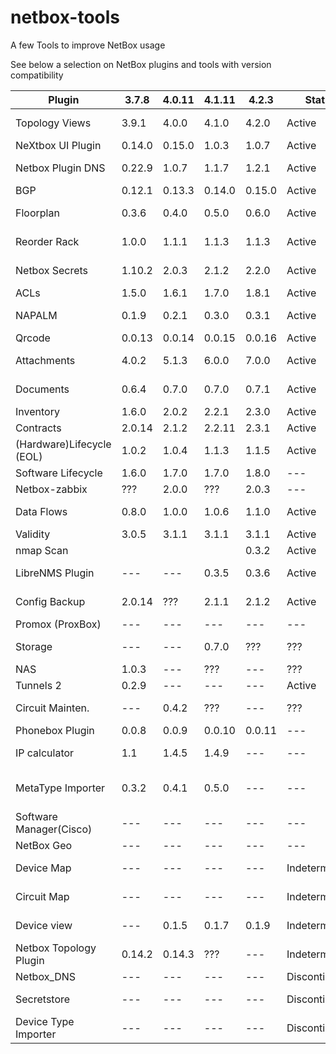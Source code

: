 # netbox-tools
A few Tools to improve NetBox usage

See below a selection on NetBox plugins and tools with version compatibility

|Plugin                   |3.7.8 |4.0.11|4.1.11|4.2.3 |Status       |Pip Package                   |configuration.py         |URL                                                             |
|-------------------------|------|------|------|------|-------------|------------------------------|-------------------------|----------------------------------------------------------------|
|Topology Views           |3.9.1 |4.0.0 |4.1.0 |4.2.0 |Active       |netbox-topology-views         |netbox_topology_views    |[]()                                                      |
|NeXtbox UI Plugin        |0.14.0|0.15.0|1.0.3 |1.0.7 |Active       |nextbox-ui-plugin             |nextbox_ui_plugin        |[]()                                                      |
|Netbox Plugin DNS        |0.22.9|1.0.7 |1.1.7 |1.2.1 |Active       |netbox-plugin-dns             |netbox_dns               |[]()                                                      |
|BGP                      |0.12.1|0.13.3|0.14.0|0.15.0|Active       |netbox-bgp                    |netbox_bgp               |[]()                                                      |
|Floorplan                |0.3.6 |0.4.0 |0.5.0 |0.6.0 |Active       |netbox-floorplan-plugin       |netbox_floorplan         |[]()                                                      |
|Reorder Rack             |1.0.0 |1.1.1 |1.1.3 |1.1.3 |Active       |netbox-reorder-rack           |netbox_reorder_rack      |[]()                                                      |
|Netbox Secrets           |1.10.2|2.0.3 |2.1.2 |2.2.0 |Active       |netbox-secrets                |netbox_secrets           |[NetBox Secretstore](https://github.com/DanSheps/netbox-secretstore)|
|ACLs                     |1.5.0 |1.6.1 |1.7.0 |1.8.1 |Active       |netbox-acls                   |netbox_acls              |[]()                                                      |
|NAPALM                   |0.1.9 |0.2.1 |0.3.0 |0.3.1 |Active       |netbox-napalm-plugin          |netbox_napalm_plugin     |[]()                                                      |
|Qrcode                   |0.0.13|0.0.14|0.0.15|0.0.16|Active       |netbox-qrcode                 |netbox_qrcode            |                                                      |
|Attachments              |4.0.2 |5.1.3 |6.0.0 |7.0.0 |Active       |netbox-attachments            |netbox_attachment        |[NetBox Attachments](https://github.com/Kani999/netbox-attachments)|
|Documents                |0.6.4 |0.7.0 |0.7.0 |0.7.1 |Active       |netbox-documents              |netbox_documents         |[Documents Plugin](https://github.com/jasonyates/netbox-documents)|
|Inventory                |1.6.0 |2.0.2 |2.2.1 |2.3.0 |Active       |netbox-inventory              |netbox_inventory         |                                                      |
|Contracts                |2.0.14|2.1.2 |2.2.11|2.3.1 |Active       |netbox-contract               |netbox_contract          |                                                      |
|(Hardware)Lifecycle (EOL)|1.0.2 |1.0.4 |1.1.3 |1.1.5 |Active       |netbox-lifecycle              |netbox_lifecycle         |                                                      |
|Software Lifecycle       |1.6.0 |1.7.0 |1.7.0 |1.8.0 |---          |netbox-slm                    |netbox_slm               |                                                      |
|Netbox-zabbix            |???   |2.0.0 |???   |2.0.3 |---          |---                           |---                      |                                                      |
|Data Flows               |0.8.0 |1.0.0 |1.0.6 |1.1.0 |Active       |netbox-data-flows             |netbox_data_flows        |                                                      |
|Validity                 |3.0.5 |3.1.1 |3.1.1 |3.1.1 |Active       |netbox-validity               |validity                 |                                                      |
|nmap Scan                |      |      |      |0.3.2 |Active       |                              |                         |                                                      |
|LibreNMS Plugin          |---   |---   |0.3.5 |0.3.6 |Active       |netbox-librenms-plugin        |netbox_librenms_plugin   |                                                      |
|Config Backup            |2.0.14|???   |2.1.1 |2.1.2 |Active       |netbox-config-backup          |netbox_config_backup     |                                                      |
|Promox (ProxBox)         |---   |---   |---   |---   |---          |netbox-proxbox                |netbox_proxbox           |                                                      |
|Storage                  |---   |---   |0.7.0 |???   |???          |netbox-storage-plugin         |netbox_storage           |                                                      |
|NAS                      |1.0.3 |---   |???   |---   |???          |netbox-nas                    |netbox_nas               |                                                      |
|Tunnels 2                |0.2.9 |---   |---   |---   |Active       |netbox-tunnels2               |netbox_tunnels2          |                                                      |
|Circuit Mainten.         |---   |0.4.2 |???   |---   |???          |netbox-circuitmaintenance     |netbox_circuitmaintenance|                                                      |
|Phonebox Plugin          |0.0.8 |0.0.9 |0.0.10|0.0.11|---          |phonebox-plugin               |phonebox_plugin          |                                                      |
|IP calculator            |1.1   |1.4.5 |1.4.9 |---   |---          |netbox-ipcalculator           |netbox_ipcalculator      |                                                      |
|MetaType Importer        |0.3.2 |0.4.1 |0.5.0 |---   |---          |netbox-metatype-importer      |netbox_metatype_importer |                                                      |
|Software Manager(Cisco)  |---   |---   |---   |---   |---          |netbox-plugin-software-manager|software_manager         |                                                      |
|NetBox Geo               |---   |---   |---   |---   |---          |---                           |geo                      |                                                      |
|Device Map               |---   |---   |---   |---   |Indeterminado|netbox-plugin-device-map      |netbox_device_map        |                                                      |
|Circuit Map              |---   |---   |---   |---   |Indeterminado|netbox-plugin-circuit-map     |netbox_circuit_map       |                                                      |
|Device view              |---   |0.1.5 |0.1.7 |0.1.9 |Indeterminado|netbox-device-view            |netbox_device_view       |                                                      |
|Netbox Topology Plugin   |0.14.2|0.14.3|???   |---   |Indeterminado|netbox-topology-plugin-plugin |netbox_topology_plugin   |                                                      |
|Netbox_DNS               |---   |---   |---   |---   |Discontinued |netbox-dns                    |netbox_dns               |                                                      |
|Secretstore              |---   |---   |---   |---   |Discontinued |netbox-secretstore            |netbox_secretstore       |                                                      |
|Device Type Importer     |---   |---   |---   |---   |Discontinued |---                           |---                      |                                                      |
